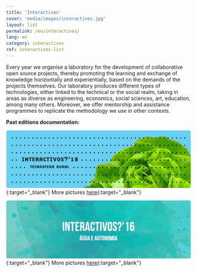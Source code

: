 ```yaml
---
title: 'Interactivos'
cover: 'media/images/interactivos.jpg'
layout: list
permalink: /en/interactivos/
lang: en
category: interactivos
ref: interactivos-list
---
```

Every year we organise a laboratory for the development of collaborative open source projects, thereby promoting the learning and exchange of knowledge horizontally and experientially, based on the demands of the projects themselves. Our laboratory produces different types of technologies, either linked to the technical or the social realm, taking in areas as diverse as engineering, economics, social sciences, art, education, among many others. Moreover, we offer mentorship and assistance programmes to replicate the methodology we use in other contexts.

  
**Past editions documentation:**
  
[![](/media/images/interactivos18.jpg)](https://interactivos.silo.org.br/2018){:target="_blank"}
More pictures [here](https://www.flickr.com/photos/silolatitude/albums){:target="_blank"}
  
[![](/media/images/interactivos16.jpg)](https://interactivos.silo.org.br/2016){:target="_blank"}
More pictures [here](https://www.flickr.com/photos/interactivos16/){:target="_blank"}
